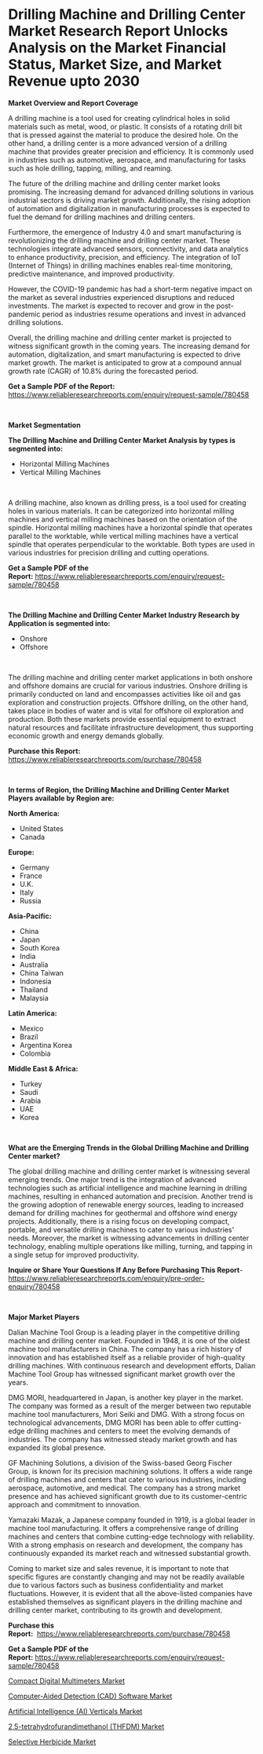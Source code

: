 <p><h1>Drilling Machine and Drilling Center Market Research Report Unlocks Analysis on the Market Financial Status, Market Size, and Market Revenue upto 2030</h1></p><p><strong>Market Overview and Report Coverage</strong></p>
<p><p>A drilling machine is a tool used for creating cylindrical holes in solid materials such as metal, wood, or plastic. It consists of a rotating drill bit that is pressed against the material to produce the desired hole. On the other hand, a drilling center is a more advanced version of a drilling machine that provides greater precision and efficiency. It is commonly used in industries such as automotive, aerospace, and manufacturing for tasks such as hole drilling, tapping, milling, and reaming.</p><p>The future of the drilling machine and drilling center market looks promising. The increasing demand for advanced drilling solutions in various industrial sectors is driving market growth. Additionally, the rising adoption of automation and digitalization in manufacturing processes is expected to fuel the demand for drilling machines and drilling centers.</p><p>Furthermore, the emergence of Industry 4.0 and smart manufacturing is revolutionizing the drilling machine and drilling center market. These technologies integrate advanced sensors, connectivity, and data analytics to enhance productivity, precision, and efficiency. The integration of IoT (Internet of Things) in drilling machines enables real-time monitoring, predictive maintenance, and improved productivity.</p><p>However, the COVID-19 pandemic has had a short-term negative impact on the market as several industries experienced disruptions and reduced investments. The market is expected to recover and grow in the post-pandemic period as industries resume operations and invest in advanced drilling solutions.</p><p>Overall, the drilling machine and drilling center market is projected to witness significant growth in the coming years. The increasing demand for automation, digitalization, and smart manufacturing is expected to drive market growth. The market is anticipated to grow at a compound annual growth rate (CAGR) of 10.8% during the forecasted period.</p></p>
<p><strong>Get a Sample PDF of the Report:</strong> <a href="https://www.reliableresearchreports.com/enquiry/request-sample/780458">https://www.reliableresearchreports.com/enquiry/request-sample/780458</a></p>
<p>&nbsp;</p>
<p><strong>Market Segmentation</strong></p>
<p><strong>The Drilling Machine and Drilling Center Market Analysis by types is segmented into:</strong></p>
<p><ul><li>Horizontal Milling Machines</li><li>Vertical Milling Machines</li></ul></p>
<p>&nbsp;</p>
<p><p>A drilling machine, also known as drilling press, is a tool used for creating holes in various materials. It can be categorized into horizontal milling machines and vertical milling machines based on the orientation of the spindle. Horizontal milling machines have a horizontal spindle that operates parallel to the worktable, while vertical milling machines have a vertical spindle that operates perpendicular to the worktable. Both types are used in various industries for precision drilling and cutting operations.</p></p>
<p><strong>Get a Sample PDF of the Report:</strong>&nbsp;<a href="https://www.reliableresearchreports.com/enquiry/request-sample/780458">https://www.reliableresearchreports.com/enquiry/request-sample/780458</a></p>
<p>&nbsp;</p>
<p><strong>The Drilling Machine and Drilling Center Market Industry Research by Application is segmented into:</strong></p>
<p><ul><li>Onshore</li><li>Offshore</li></ul></p>
<p>&nbsp;</p>
<p><p>The drilling machine and drilling center market applications in both onshore and offshore domains are crucial for various industries. Onshore drilling is primarily conducted on land and encompasses activities like oil and gas exploration and construction projects. Offshore drilling, on the other hand, takes place in bodies of water and is vital for offshore oil exploration and production. Both these markets provide essential equipment to extract natural resources and facilitate infrastructure development, thus supporting economic growth and energy demands globally.</p></p>
<p><strong>Purchase this Report:</strong>&nbsp; <a href="https://www.reliableresearchreports.com/purchase/780458">https://www.reliableresearchreports.com/purchase/780458</a></p>
<p>&nbsp;</p>
<p><strong>In terms of Region, the Drilling Machine and Drilling Center Market Players available by Region are:</strong></p>
<p>
    <p> <strong> North America: </strong>
        <ul>
            <li>United States</li>
            <li>Canada</li>
        </ul>
        </p> 
    <p> <strong> Europe: </strong>
        <ul>
            <li>Germany</li>
            <li>France</li>
            <li>U.K.</li>
            <li>Italy</li>
            <li>Russia</li>
        </ul>
        </p> 
    <p> <strong> Asia-Pacific: </strong>
        <ul>
            <li>China</li>
            <li>Japan</li>
            <li>South Korea</li>
            <li>India</li>
            <li>Australia</li>
            <li>China Taiwan</li>
            <li>Indonesia</li>
            <li>Thailand</li>
            <li>Malaysia</li>
        </ul>
        </p> 
    <p> <strong> Latin America: </strong>
        <ul>
            <li>Mexico</li>
            <li>Brazil</li>
            <li>Argentina Korea</li>
            <li>Colombia</li>
        </ul>
        </p> 
    <p> <strong> Middle East & Africa: </strong>
        <ul>
            <li>Turkey</li>
            <li>Saudi</li>
            <li>Arabia</li>
            <li>UAE</li>
            <li>Korea</li>
        </ul>
    </p>
    </p>
<p>&nbsp;</p>
<p><strong>What are the Emerging Trends in the Global Drilling Machine and Drilling Center market?</strong></p>
<p><p>The global drilling machine and drilling center market is witnessing several emerging trends. One major trend is the integration of advanced technologies such as artificial intelligence and machine learning in drilling machines, resulting in enhanced automation and precision. Another trend is the growing adoption of renewable energy sources, leading to increased demand for drilling machines for geothermal and offshore wind energy projects. Additionally, there is a rising focus on developing compact, portable, and versatile drilling machines to cater to various industries' needs. Moreover, the market is witnessing advancements in drilling center technology, enabling multiple operations like milling, turning, and tapping in a single setup for improved productivity.</p></p>
<p><strong>Inquire or Share Your Questions If Any Before Purchasing This Report</strong>- <a href="https://www.reliableresearchreports.com/enquiry/pre-order-enquiry/780458">https://www.reliableresearchreports.com/enquiry/pre-order-enquiry/780458</a></p>
<p>&nbsp;</p>
<p><strong>Major Market Players</strong></p>
<p><p>Dalian Machine Tool Group is a leading player in the competitive drilling machine and drilling center market. Founded in 1948, it is one of the oldest machine tool manufacturers in China. The company has a rich history of innovation and has established itself as a reliable provider of high-quality drilling machines. With continuous research and development efforts, Dalian Machine Tool Group has witnessed significant market growth over the years.</p><p>DMG MORI, headquartered in Japan, is another key player in the market. The company was formed as a result of the merger between two reputable machine tool manufacturers, Mori Seiki and DMG. With a strong focus on technological advancements, DMG MORI has been able to offer cutting-edge drilling machines and centers to meet the evolving demands of industries. The company has witnessed steady market growth and has expanded its global presence.</p><p>GF Machining Solutions, a division of the Swiss-based Georg Fischer Group, is known for its precision machining solutions. It offers a wide range of drilling machines and centers that cater to various industries, including aerospace, automotive, and medical. The company has a strong market presence and has achieved significant growth due to its customer-centric approach and commitment to innovation.</p><p>Yamazaki Mazak, a Japanese company founded in 1919, is a global leader in machine tool manufacturing. It offers a comprehensive range of drilling machines and centers that combine cutting-edge technology with reliability. With a strong emphasis on research and development, the company has continuously expanded its market reach and witnessed substantial growth.</p><p>Coming to market size and sales revenue, it is important to note that specific figures are constantly changing and may not be readily available due to various factors such as business confidentiality and market fluctuations. However, it is evident that all the above-listed companies have established themselves as significant players in the drilling machine and drilling center market, contributing to its growth and development.</p></p>
<p><strong>Purchase this Report:</strong>&nbsp;&nbsp;<a href="https://www.reliableresearchreports.com/purchase/780458">https://www.reliableresearchreports.com/purchase/780458</a></p>
<p></p>
<p><strong>Get a Sample PDF of the Report:</strong>&nbsp;<a href="https://www.reliableresearchreports.com/enquiry/request-sample/780458">https://www.reliableresearchreports.com/enquiry/request-sample/780458</a></p>
<p><p><a href="https://medium.com/@enostillman2023/compact-digital-multimeters-market-focuses-on-market-share-size-and-projected-forecast-till-2030-a7695afbe507">Compact Digital Multimeters Market</a></p><p><a href="https://github.com/pizolina/Market-Research-Report-List-1/blob/main/computer-aided-detection-cad-software-market.md">Computer-Aided Detection (CAD) Software Market</a></p><p><a href="https://github.com/lbird53714/Market-Research-Report-List-1/blob/main/artificial-intelligence-ai-verticals-market.md">Artificial Intelligence (AI) Verticals Market</a></p><p><a href="https://www.linkedin.com/pulse/25-tetrahydrofurandimethanol-thfdm-market-challenges-opportunities/">2,5-tetrahydrofurandimethanol (THFDM) Market</a></p><p><a href="https://medium.com/@kaelapaucek/selective-herbicide-nbsp-market-focuses-on-market-share-size-and-projected-forecast-till-2030-602f4d7c5481">Selective Herbicide Market</a></p></p>